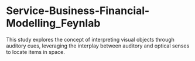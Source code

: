 # Service-Business-Financial-Modelling_Feynlab
This study explores the concept of interpreting visual objects through auditory cues, leveraging the interplay between auditory and optical senses to locate items in space.
